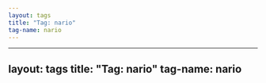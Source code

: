 ```yaml
---
layout: tags
title: "Tag: nario"
tag-name: nario
---
```

---
layout: tags
title: "Tag: nario"
tag-name: nario
---
